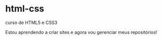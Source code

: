 # html-css
 curso de HTML5 e CSS3

Estou aprendendo a criar sites e agora vou gerenciar meus repositórios!
